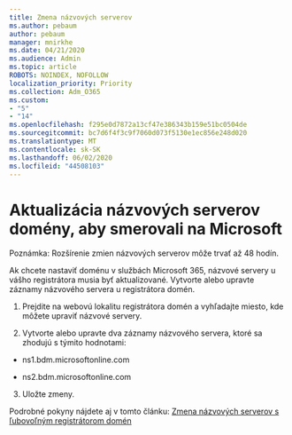 ```yaml
---
title: Zmena názvových serverov
ms.author: pebaum
author: pebaum
manager: mnirkhe
ms.date: 04/21/2020
ms.audience: Admin
ms.topic: article
ROBOTS: NOINDEX, NOFOLLOW
localization_priority: Priority
ms.collection: Adm_O365
ms.custom:
- "5"
- "14"
ms.openlocfilehash: f295e0d7872a13cf47e386343b159e51bc0504de
ms.sourcegitcommit: bc7d6f4f3c9f7060d073f5130e1ec856e248d020
ms.translationtype: MT
ms.contentlocale: sk-SK
ms.lasthandoff: 06/02/2020
ms.locfileid: "44508103"
---
```

# <a name="update-your-domain-nameservers-to-point-to-microsoft"></a>Aktualizácia názvových serverov domény, aby smerovali na Microsoft

Poznámka: Rozšírenie zmien názvových serverov môže trvať až 48 hodín.
  
Ak chcete nastaviť doménu v službách Microsoft 365, názvové servery u vášho registrátora musia byť aktualizované. Vytvorte alebo upravte záznamy názvového servera u registrátora domén.
  
1. Prejdite na webovú lokalitu registrátora domén a vyhľadajte miesto, kde môžete upraviť názvové servery.
  
2. Vytvorte alebo upravte dva záznamy názvového servera, ktoré sa zhodujú s týmito hodnotami:

  - ns1.bdm.microsoftonline.com

  - ns2.bdm.microsoftonline.com

3. Uložte zmeny.

Podrobné pokyny nájdete aj v tomto článku: [Zmena názvových serverov s ľubovoľným registrátorom domén](https://docs.microsoft.com/microsoft-365/admin/get-help-with-domains/change-nameservers-at-any-domain-registrar)
  